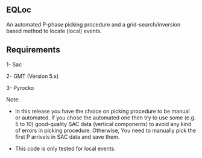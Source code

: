 EQLoc
-----

An automated P-phase picking procedure and a grid-search/inversion based method to locate (local) events.

Requirements
------------

1- Sac

2- GMT (Version 5.x)

3- Pyrocko


Note:

- In this release you have the choice on picking procedure to be manual or automated. If you chose the automated one then try to use some (e.g. 5 to 10) good-quality SAC data (vertical components) to avoid any kind of errors in picking procedure. Otherwise, You need to manually pick the first P arrivals in SAC data and save them.

- This code is only tested for local events.

